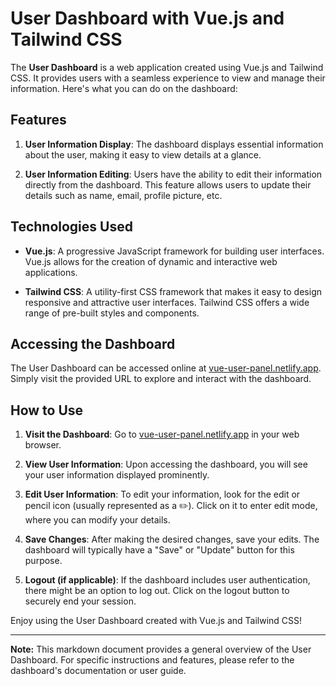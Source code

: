 # User Dashboard with Vue.js and Tailwind CSS

The **User Dashboard** is a web application created using Vue.js and Tailwind CSS. It provides users with a seamless experience to view and manage their information. Here's what you can do on the dashboard:

## Features

1. **User Information Display**: The dashboard displays essential information about the user, making it easy to view details at a glance.

2. **User Information Editing**: Users have the ability to edit their information directly from the dashboard. This feature allows users to update their details such as name, email, profile picture, etc.

## Technologies Used

- **Vue.js**: A progressive JavaScript framework for building user interfaces. Vue.js allows for the creation of dynamic and interactive web applications.

- **Tailwind CSS**: A utility-first CSS framework that makes it easy to design responsive and attractive user interfaces. Tailwind CSS offers a wide range of pre-built styles and components.

## Accessing the Dashboard

The User Dashboard can be accessed online at [vue-user-panel.netlify.app](https://vue-user-panel.netlify.app/). Simply visit the provided URL to explore and interact with the dashboard.

## How to Use

1. **Visit the Dashboard**: Go to [vue-user-panel.netlify.app](https://vue-user-panel.netlify.app/) in your web browser.

2. **View User Information**: Upon accessing the dashboard, you will see your user information displayed prominently.

3. **Edit User Information**: To edit your information, look for the edit or pencil icon (usually represented as a ✏️). Click on it to enter edit mode, where you can modify your details.

4. **Save Changes**: After making the desired changes, save your edits. The dashboard will typically have a "Save" or "Update" button for this purpose.

5. **Logout (if applicable)**: If the dashboard includes user authentication, there might be an option to log out. Click on the logout button to securely end your session.

Enjoy using the User Dashboard created with Vue.js and Tailwind CSS!

---

**Note:** This markdown document provides a general overview of the User Dashboard. For specific instructions and features, please refer to the dashboard's documentation or user guide.
